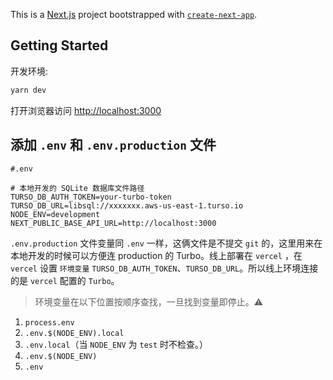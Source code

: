 This is a [Next.js](https://nextjs.org) project bootstrapped with [`create-next-app`](https://nextjs.org/docs/app/api-reference/cli/create-next-app).

## Getting Started

开发环境:

```bash
yarn dev
```

打开浏览器访问 [http://localhost:3000](http://localhost:3000)

## 添加 `.env` 和 `.env.production` 文件

```shell
#.env

# 本地开发的 SQLite 数据库文件路径
TURSO_DB_AUTH_TOKEN=your-turbo-token
TURSO_DB_URL=libsql://xxxxxxx.aws-us-east-1.turso.io
NODE_ENV=development
NEXT_PUBLIC_BASE_API_URL=http://localhost:3000
```

`.env.production` 文件变量同 `.env` 一样，这俩文件是不提交 `git` 的，这里用来在本地开发的时候可以方便连 production 的 Turbo。线上部署在 `vercel` ，在 `vercel` 设置 `环境变量` `TURSO_DB_AUTH_TOKEN`、`TURSO_DB_URL`。所以线上环境连接的是 `vercel` 配置的 `Turbo`。

> 环境变量在以下位置按顺序查找，一旦找到变量即停止。⚠️

1. `process.env`
2. `.env.$(NODE_ENV).local`
3. `.env.local`（当 `NODE_ENV` 为 `test` 时不检查。）
4. `.env.$(NODE_ENV)`
5. `.env`
